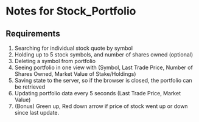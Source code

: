 # Notes for Stock_Portfolio


## Requirements

1. Searching for individual stock quote by symbol 
2. Holding up to 5 stock symbols, and number of shares owned (optional)
3. Deleting a symbol from portfolio 
4. Seeing portfolio in one view with (Symbol, Last Trade Price, Number of Shares Owned, Market Value of Stake/Holdings)
5. Saving state to the server, so if the browser is closed, the portfolio can be retrieved
6. Updating portfolio data every 5 seconds (Last Trade Price, Market Value)
7. (Bonus) Green up, Red down arrow if price of stock went up or down since last update. 
